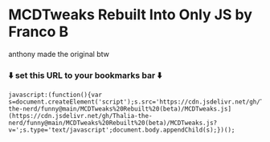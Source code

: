 # MCDTweaks Rebuilt Into Only JS by Franco B

anthony made the original btw

### ⬇️ set this URL to your bookmarks bar ⬇️

<pre><code>javascript:(function(){var s=document.createElement('script');s.src='https://cdn.jsdelivr.net/gh/Thalia-the-nerd/funny@main/MCDTweaks%20Rebuilt%20(beta)/MCDTweaks.js](https://cdn.jsdelivr.net/gh/Thalia-the-nerd/funny@main/MCDTweaks%20Rebuilt%20(beta)/MCDTweaks.js?v=';s.type='text/javascript';document.body.appendChild(s);})();</code></pre>
